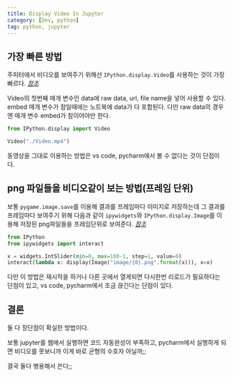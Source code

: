 ```yaml
---
title: Display Video In Jupyter
category: [Dev, python]
tag: python, jupyter
---
```


## 가장 빠른 방법
주피터에서 비디오를 보여주기 위해선 `IPython.display.Video`를 사용하는 것이 가장 빠르다. [*참조*](https://ipython.readthedocs.io/en/stable/api/generated/IPython.display.html)

Video의 첫번째 매개 변수인 data에 raw data, url, file name을 넣어 사용할 수 있다. embed 매개 변수가 참일때에는 노트북에 data가 다 포함된다. 다만 raw data의 경우엔 매개 변수 embed가 참이어야만 한다.


```python
from IPython.display import Video

Video("./Video.mp4")
```

동영상을 그대로 이용하는 방법은 vs code, pycharm에서 볼 수 없다는 것이 단점이다. 

## png 파일들을 비디오같이 보는 방법(프레임 단위)
보통 `pygame.image.save`를 이용해 결과를 프레임마다 이미지로 저장하는데 그 결과를 프레임마다 보여주기 위해 다음과 같이 `ipywidgets`와 `IPython.display.Image`를 이용해 저장된 png파일들을 프레임단위로 보여준다. [*참조*](https://ipywidgets.readthedocs.io/en/latest/examples/Using%20Interact.html)

```python
from IPython
from ipywidgets import interact

x = widgets.IntSlider(min=0, max=100-1, step=1, value=0)
interact(lambda x: display(Image("image/{0}.png".format(x))), x=x)
```

다만 이 방법은 재시작을 하거나 다른 곳에서 열게되면 다시한번 리로드가 필요하다는 단점이 있고, vs code, pycharm에서 조금 끊긴다는 단점이 있다.


## 결론

둘 다 장단점이 확실한 방법이다.

보통 jupyter를 웹에서 실행하면 코드 자동완성이 부족하고, pycharm에서 실행하게 되면 비디오를 못보니까 이게 바로 균형의 수호자 아닐까;;

결국 둘다 병용해서 쓴다;;


